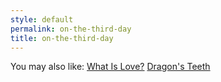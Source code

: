 ```yaml
---
style: default
permalink: on-the-third-day
title: on-the-third-day
---
```

You may also like:
[What Is Love?](http://scp-wiki.net/whatislove)
[Dragon's Teeth](http://scp-wiki.net/dragon-s-teeth)